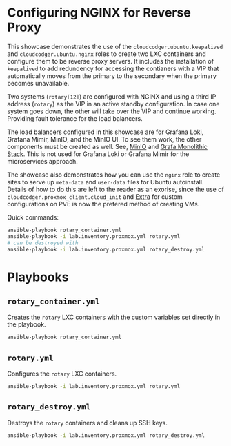 # Configuring NGINX for Reverse Proxy

This showcase demonstrates the use of the `cloudcodger.ubuntu.keepalived` and `cloudcodger.ubuntu.nginx` roles to create two LXC containers and configure them to be reverse proxy servers. It includes the installation of `keepalived` to add redundency for accessing the contianers with a VIP that automatically moves from the primary to the secondary when the primary becomes unavailable.

Two systems (`rotary[12]`) are configured with NGINX and using a third IP address (`rotary`) as the VIP in an active standby configuration. In case one system goes down, the other will take over the VIP and continue working. Providing fault tolerance for the load balancers.

The load balancers configured in this showcase are for Grafana Loki, Grafana Mimir, MinIO, and the MinIO UI. To see them work, the other components must be created as well. See, [MinIO](MinIO.md) and [Grafa Monolithic Stack](Grafana_Monolithic_Stack.md). This is not used for Grafana Loki or Grafana Mimir for the microservices approach.

The showcase also demonstrates how you can use the `nginx` role to create sites to serve up `meta-data` and `user-data` files for Ubuntu autoinstall. Details of how to do this are left to the reader as an exorise, since the use of `cloudcodger.proxmox_client.cloud_init` and [Extra](Extra.md) for custom configurations on PVE is now the prefered method of creating VMs.

Quick commands:

```bash
ansible-playbook rotary_container.yml
ansible-playbook -i lab.inventory.proxmox.yml rotary.yml
# can be destroyed with
ansible-playbook -i lab.inventory.proxmox.yml rotary_destroy.yml
```

# Playbooks

## `rotary_container.yml`

Creates the `rotary` LXC containers with the custom variables set directly in the playbook.

```bash
ansible-playbook rotary_container.yml
```

## `rotary.yml`

Configures the `rotary` LXC containers.

```bash
ansible-playbook -i lab.inventory.proxmox.yml rotary.yml
```

## `rotary_destroy.yml`

Destroys the `rotary` containers and cleans up SSH keys.

```bash
ansible-playbook -i lab.inventory.proxmox.yml rotary_destroy.yml
```
